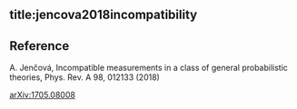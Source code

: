 title:jencova2018incompatibility
---

## Reference

A. Jenčová, Incompatible measurements in a class of general probabilistic theories, Phys. Rev. A 98, 012133 (2018)


[arXiv:1705.08008](https://arxiv.org/abs/1705.08008)


